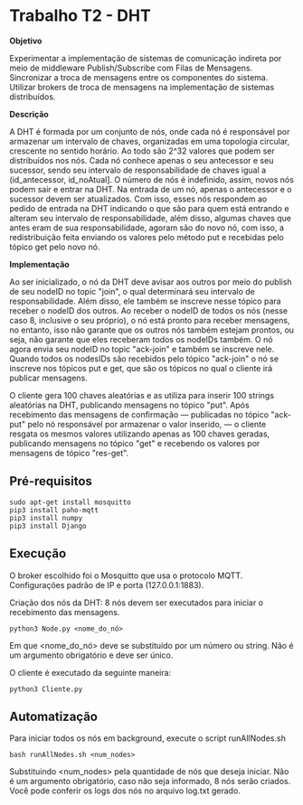 # Trabalho T2 - DHT 

**Objetivo**

Experimentar a implementação de sistemas de comunicação indireta por meio de middleware Publish/Subscribe com Filas de Mensagens. Sincronizar a troca de mensagens entre os componentes do sistema. Utilizar brokers de troca de mensagens na implementação de sistemas distribuídos.

**Descrição**

A DHT é formada por um conjunto de nós, onde cada nó é responsável por armazenar um intervalo de chaves, organizadas em uma topologia circular, crescente no sentido horário. Ao todo são 2^32 valores que podem ser distribuídos nos nós. Cada nó conhece apenas o seu antecessor e seu sucessor, sendo seu intervalo de responsabilidade de chaves igual a (id_antecessor, id_noAtual]. O número de nós é indefinido, assim, novos nós podem sair e entrar na DHT. Na entrada de um nó, apenas o antecessor e o sucessor devem ser atualizados. Com isso, esses nós respondem ao pedido de entrada na DHT indicando o que são para quem está entrando e alteram seu intervalo de responsabilidade, além disso, algumas chaves que antes eram de sua responsabilidade, agoram são do novo nó, com isso, a redistribuição  feita enviando os valores pelo método put e recebidas pelo tópico get pelo novo nó.

**Implementação**

Ao ser inicializado, o nó da DHT deve avisar aos outros por meio do publish de seu nodeID no topic "join", o qual determinará seu intervalo de responsabilidade. Além disso, ele também se inscreve nesse tópico para receber o nodeID dos outros. Ao receber o nodeID de todos os nós (nesse caso 8, inclusive o seu próprio), o nó está pronto para receber mensagens, no entanto, isso não garante que os outros nós também estejam prontos, ou seja, não garante que eles receberam todos os nodeIDs também. O nó agora envia seu nodeID no topic "ack-join" e também se inscreve nele. Quando todos os nodesIDs são recebidos pelo tópico "ack-join" o nó se inscreve nos tópicos put e get, que são os tópicos no qual o cliente irá publicar mensagens.

O cliente gera 100 chaves aleatórias e as utiliza para inserir 100 strings aleatórias na DHT, publicando mensagens no tópico "put". Após recebimento das mensagens de confirmação — publicadas no tópico "ack-put" pelo nó responsável por armazenar o valor inserido, — o cliente resgata os mesmos valores utilizando apenas as 100 chaves geradas, publicando mensagens no tópico "get" e recebendo os valores por mensagens de tópico "res-get".

## Pré-requisitos
```
sudo apt-get install mosquitto
pip3 install paho-mqtt
pip3 install numpy
pip3 install Django
```

## Execução

O broker escolhido foi o Mosquitto que usa o protocolo MQTT. Configurações padrão de IP e porta (127.0.0.1:1883).

Criação dos nós da DHT: 8 nós devem ser executados para iniciar o recebimento das mensagens.
```
python3 Node.py <nome_do_nó>
```
Em que <nome_do_nó> deve se substituído por um número ou string. Não é um argumento obrigatório e deve ser único.



O cliente é executado da seguinte maneira:
```
python3 Cliente.py
```

## Automatização

Para iniciar todos os nós em background, execute o script runAllNodes.sh

```
bash runAllNodes.sh <num_nodes>
```
Substituindo <num_nodes> pela quantidade de nós que deseja iniciar. Não é um argumento obrigatório, caso não seja informado, 8 nós serão criados. Você pode conferir os logs dos nós no arquivo log.txt gerado.
